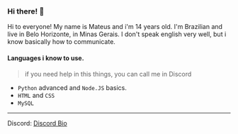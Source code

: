 ### Hi there! 👋

Hi to everyone! My name is Mateus and i'm 14 years old. I'm Brazilian and live in Belo Horizonte, in Minas Gerais. I don't speak english very well, but i know basically how to communicate.

#### Languages i know to use.
> if you need help in this things, you can call me in Discord

- ``Python`` advanced and ``Node.JS`` basics.
- ``HTML`` and ``CSS``
- ``MySQL``

---

Discord: [Discord Bio](https://dsc.bio/iketani)
